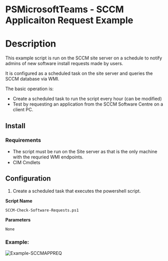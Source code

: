 # PSMicrosoftTeams - SCCM Applicaiton Request Example

# Description

This example script is run on the SCCM site server on a schedule to notify admins of new software install requests made by users.

It is configured as a scheduled task on the site server and queries the SCCM database via WMI.

The basic operation is:

* Create a scheduled task to run the script every hour (can be modified)
* Test by requesting an application from the SCCM Software Centre on a client PC.

## Install

### Requirements

* The script must be run on the Site server as that is the only machine with the requried WMI endpoints.
* CIM Cmdlets

## Configuration

1. Create a scheduled task that executes the powershell script.

**Script Name**

```
SCCM-Check-Software-Requests.ps1
```

**Parameters**

```
None
```

### Example:

![Example-SCCMAPPREQ](/Examples/SCCM%20Application%20Request/Images/SCCM-Check-Software-Requests-Example.png)

